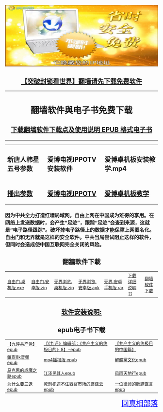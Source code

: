 
<table>
	
<div align="center">
<IMG SRC="https://github.com/dfchunsring/wer/blob/master/img/1411040930302109.1.jpg?raw=true" width=880></a><br></div>	
	
[ <div align="center"><h2>【突破封锁看世界】翻墙请先下载免费软件</h2></div>](https://git.io/ree)

<tr><td width=880;><h1 align="center"><b>翻墙软件與电子书免费下载</b></h1>

[ <div align="center"><h2>下载翻墙软件下载点及使用说明 EPUB 格式电子书</h2></div>](https://github.com/dfchunsring/wer/blob/master/fq/fangqian.epub?raw=true)
</tr></td>
</table>

<table>
<tr>
	<td  width="293"><h2>新唐人韩星五号参数</h2></td>
	<td  width="293"><h2>爱博电视IPPOTV安装软件</h2></td>
	<td  width="293"><h2>爱博桌机板安装教学.mp4</h2></td>
</tr>
<tr>
	<td><h2><a href='https://github.com/gofun72/telove/blob/master/she-1.md'>播出参数</a></h2></td>
	<td><h2><a href='https://github.com/dfchunsring/drdr/blob/master/fg/Green_iPPOTV.exe?raw=true'>爱博电视IPPOTV </a></h2></td>
	<td><h2><a href='https://github.com/dfchunsring/drdr/blob/master/intdv-installation-teaching/iPPOTV.mp4?raw=true'>爱博桌机板教学 </a></h2>
</td></tr>
</table>

<h3>因为中共全力打造红墙局域网，自由上网在中国成为难得的享用。在网络上发送数据时，会产生“足迹”，跟踪“足迹”会查到来源，这就是“电子路径跟踪”。破坏掉电子路径上的数据才能保障上网匿名化。自由门和无界就是这样的安全软件。中共当局尝试阻止这样的软件，但同时会造成使中国互联网完全关闭的风险。</h3></p>

<h2 align="center">翻牆軟件下載</h2></p>

<table>
 <td><a href='https://github.com/dfchunsring/wer/blob/master/fq/fg764p.exe?raw=true'>自由门.桌机版.exe</a></td>
 <td><a href='https://github.com/dfchunsring/wer/blob/master/fq/fg-20160129-32.zip?raw=true'>自由门.安卓版.zip</a></td>
 <td><a href='https://github.com/dfchunsring/wer/blob/master/fq/u1704.zip?raw=true'>无界浏览.桌机版.zip</a></td>
 <td><a href='https://github.com/dfchunsring/wer/blob/master/fq/um4.2.apk?raw=true'>无界浏览.安卓版.apk</a></td>
 <td><a href='https://github.com/dfchunsring/wer/blob/master/fq/1.0.8.%20(2017%E5%B9%B411%E6%9C%8811%E6%97%A5).rar?raw=true'>无界.安卓手机版.rar</a></td>
<td><a href='https://github.com/dfchunsring/drdr/blob/master/fg/fangqian.epub?raw=true'>下载详细说明书</a></td>
<td><a href='https://github.com/goodabc/GCC/blob/master/fangqian.md'>翻墙软件下载</a></td>
</table>

[ <div align="center"><h2>软件安装说明:</h2></div>](https://git.io/ree)
	<h2 align="center">epub电子书下载</h2></p>
<table>
<tr>
	<td><a href="https://git.io/9ping">【九评共产党】epub</a></td>
	<td><a href="https://github.com/dfchunsring/wer/blob/master/epub/goalCh8s%20-05-.epub?raw=true">【《九评》编辑部：《共产主义的终极目的》8】-epub</a></td>
	<td><a href="https://github.com/dfchunsring/wer/blob/master/epub/gbUltiGoalCmChina.epub?raw=true">【共产主义的终极目的中国篇】 </a></td>
</tr>
<tr>	
	<td><a href="https://git.io/8k">鑲崁8k音頻epub</a>&nbsp;&nbsp; </a></td>
	<td><a href="https://github.com/dfchunsring/wer/blob/master/downldoad/goalmp4Npf.epub?raw=true">mp4播报版 epub </a></td>
	<td><a href="https://git.io/jtdwh">解體黨文化epub</a></td>
</tr>
<tr>
	<td><a href="https://git.io/mks">马克思的成魔之路epub</a></td>
	<td><a href="https://git.io/jzmqr">江泽民其人epub</a></td>
	<td><a href="https://git.io/fytdx">风雨天地行epub</a></td>
</tr>
<tr>
	<td><a href="https://git.io/whytd">为什么要三退epub</a></td>
	<td><a href="https://git.io/mro">死刑犯遮不住器官市场的蘑菇云epub</a></td>
	<td><a href="https://github.com/dfchunsring/wer/blob/master/epub/lawyer.epub?raw=true">一位律师的肺腑直言epub</a></td>
</tr>
</table>
 <div align="right"><a href="https://git.io/goal" style="font-size:24px;color:blue;">回真相部落</a></div>
 </body>
</html>


<br />
